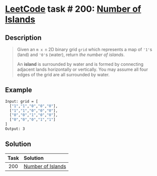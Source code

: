 # [LeetCode][leetcode] task # 200: [Number of Islands][task]

Description
-----------

> Given an `m x n` 2D binary grid `grid`
> which represents a map of `'1'`s (land) and `'0'`s (water),
> return _the number of islands_.
> 
> An **island** is surrounded by water and is formed
> by connecting adjacent lands horizontally or vertically.
> You may assume all four edges of the grid are all surrounded by water.

 Example
-------

```sh
Input: grid = [
  ["1","1","0","0","0"],
  ["1","1","0","0","0"],
  ["0","0","1","0","0"],
  ["0","0","0","1","1"]
]
Output: 3
```

Solution
--------

| Task | Solution                      |
|:----:|:------------------------------|
| 200  | [Number of Islands][solution] |


[leetcode]: <http://leetcode.com/>
[task]: <https://leetcode.com/problems/number-of-islands/>
[solution]: <https://github.com/wellaxis/praxis-leetcode/blob/main/src/main/java/com/witalis/praxis/leetcode/task/h3/p200/option/Practice.java>
